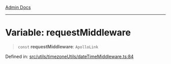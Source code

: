 [Admin Docs](/)

***

# Variable: requestMiddleware

> `const` **requestMiddleware**: `ApolloLink`

Defined in: [src/utils/timezoneUtils/dateTimeMiddleware.ts:84](https://github.com/Aad1tya27/talawa-admin/blob/dd4a08e622d0fa38bcf9758a530e8cdf917dbac8/src/utils/timezoneUtils/dateTimeMiddleware.ts#L84)
